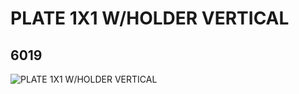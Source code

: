 # PLATE 1X1 W/HOLDER VERTICAL
## 6019
![PLATE 1X1 W/HOLDER VERTICAL](https://lc-www-live-s.legocdn.com/media/bricks/5/2/601902.jpg)